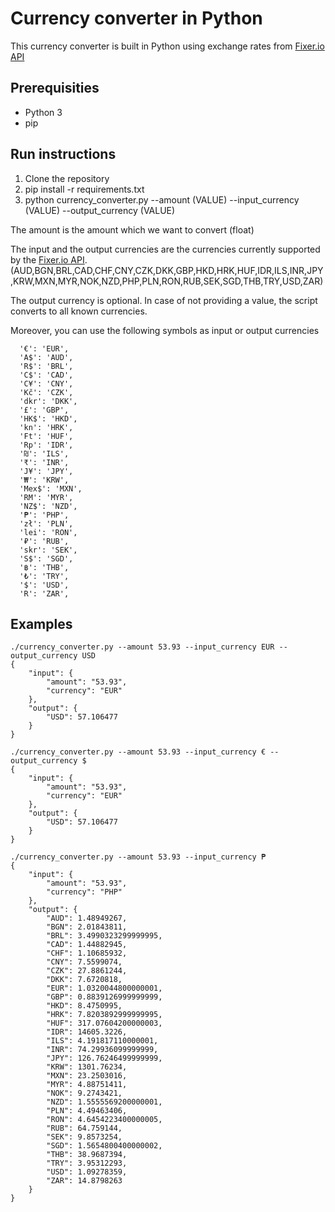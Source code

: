 # Currency converter in Python
This currency converter is built in Python using exchange rates from [Fixer.io API](http://fixer.io/)

## Prerequisities
* Python 3
* pip

## Run instructions
1. Clone the repository
2. pip install -r requirements.txt
3. python currency_converter.py --amount (VALUE) --input_currency (VALUE) --output_currency (VALUE)

The amount is the amount which we want to convert (float)

The input and the output currencies are the currencies currently supported by the [Fixer.io API](http://fixer.io/).
(AUD,BGN,BRL,CAD,CHF,CNY,CZK,DKK,GBP,HKD,HRK,HUF,IDR,ILS,INR,JPY,KRW,MXN,MYR,NOK,NZD,PHP,PLN,RON,RUB,SEK,SGD,THB,TRY,USD,ZAR)

The output currency is optional. In case of not providing a value, the script converts to all known currencies.

Moreover, you can use the following symbols as input or output currencies
```
  '€': 'EUR',
  'A$': 'AUD',
  'R$': 'BRL',
  'C$': 'CAD',
  'C¥': 'CNY',
  'Kč': 'CZK',
  'dkr': 'DKK',
  '£': 'GBP',
  'HK$': 'HKD',
  'kn': 'HRK',
  'Ft': 'HUF',
  'Rp': 'IDR',
  '₪': 'ILS',
  '₹': 'INR',
  'J¥': 'JPY',
  '₩': 'KRW',
  'Mex$': 'MXN',
  'RM': 'MYR',
  'NZ$': 'NZD',
  '₱': 'PHP',
  'zł': 'PLN',
  'lei': 'RON',
  '₽': 'RUB',
  'skr': 'SEK',
  'S$': 'SGD',
  '฿': 'THB',
  '₺': 'TRY',
  '$': 'USD',
  'R': 'ZAR',
```

## Examples
```
./currency_converter.py --amount 53.93 --input_currency EUR --output_currency USD
{
    "input": {
        "amount": "53.93",
        "currency": "EUR"
    },
    "output": {
        "USD": 57.106477
    }
}
```
```
./currency_converter.py --amount 53.93 --input_currency € --output_currency $
{
    "input": {
        "amount": "53.93",
        "currency": "EUR"
    },
    "output": {
        "USD": 57.106477
    }
}
```
```
./currency_converter.py --amount 53.93 --input_currency ₱
{
    "input": {
        "amount": "53.93",
        "currency": "PHP"
    },
    "output": {
        "AUD": 1.48949267,
        "BGN": 2.01843811,
        "BRL": 3.4990323299999995,
        "CAD": 1.44882945,
        "CHF": 1.10685932,
        "CNY": 7.5599074,
        "CZK": 27.8861244,
        "DKK": 7.6720818,
        "EUR": 1.0320044800000001,
        "GBP": 0.8839126999999999,
        "HKD": 8.4750995,
        "HRK": 7.8203892999999995,
        "HUF": 317.07604200000003,
        "IDR": 14605.3226,
        "ILS": 4.191817110000001,
        "INR": 74.29936099999999,
        "JPY": 126.76246499999999,
        "KRW": 1301.76234,
        "MXN": 23.2503016,
        "MYR": 4.88751411,
        "NOK": 9.2743421,
        "NZD": 1.5555569200000001,
        "PLN": 4.49463406,
        "RON": 4.6454223400000005,
        "RUB": 64.759144,
        "SEK": 9.8573254,
        "SGD": 1.5654800400000002,
        "THB": 38.9687394,
        "TRY": 3.95312293,
        "USD": 1.09278359,
        "ZAR": 14.8798263
    }
}
```
